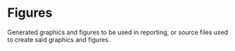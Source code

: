 # Figures

Generated graphics and figures to be used in reporting,
or source files used to create said graphics and figures.
